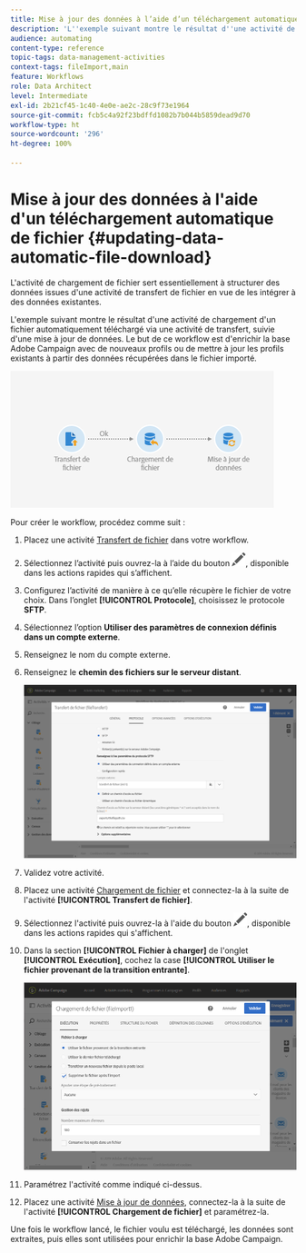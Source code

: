 ```yaml
---
title: Mise à jour des données à l’aide d’un téléchargement automatique de fichier
description: 'L''exemple suivant montre le résultat d''une activité de chargement d''un fichier automatiquement téléchargé via une activité de transfert, suivie d''une mise à jour de données. '
audience: automating
content-type: reference
topic-tags: data-management-activities
context-tags: fileImport,main
feature: Workflows
role: Data Architect
level: Intermediate
exl-id: 2b21cf45-1c40-4e0e-ae2c-28c9f73e1964
source-git-commit: fcb5c4a92f23bdffd1082b7b044b5859dead9d70
workflow-type: ht
source-wordcount: '296'
ht-degree: 100%

---
```


# Mise à jour des données à l&#39;aide d&#39;un téléchargement automatique de fichier {#updating-data-automatic-file-download}

L&#39;activité de chargement de fichier sert essentiellement à structurer des données issues d&#39;une activité de transfert de fichier en vue de les intégrer à des données existantes.

L&#39;exemple suivant montre le résultat d&#39;une activité de chargement d&#39;un fichier automatiquement téléchargé via une activité de transfert, suivie d&#39;une mise à jour de données. Le but de ce workflow est d&#39;enrichir la base Adobe Campaign avec de nouveaux profils ou de mettre à jour les profils existants à partir des données récupérées dans le fichier importé.

![](assets/load_file_workflow_ex1.png)

Pour créer le workflow, procédez comme suit :

1. Placez une activité [Transfert de fichier](../../automating/using/transfer-file.md) dans votre workflow.
1. Sélectionnez l’activité puis ouvrez-la à l’aide du bouton ![](assets/edit_darkgrey-24px.png), disponible dans les actions rapides qui s’affichent.
1. Configurez l’activité de manière à ce qu’elle récupère le fichier de votre choix. Dans l’onglet **[!UICONTROL Protocole]**, choisissez le protocole **SFTP**.
1. Sélectionnez l’option **Utiliser des paramètres de connexion définis dans un compte externe**.
1. Renseignez le nom du compte externe.
1. Renseignez le **chemin des fichiers sur le serveur distant**.

   ![](assets/wkf_file_transfer_07.png)

1. Validez votre activité.
1. Placez une activité [Chargement de fichier](../../automating/using/load-file.md) et connectez-la à la suite de l&#39;activité **[!UICONTROL Transfert de fichier]**.
1. Sélectionnez l&#39;activité puis ouvrez-la à l&#39;aide du bouton ![](assets/edit_darkgrey-24px.png), disponible dans les actions rapides qui s&#39;affichent.
1. Dans la section **[!UICONTROL Fichier à charger]** de l&#39;onglet **[!UICONTROL Exécution]**, cochez la case **[!UICONTROL Utiliser le fichier provenant de la transition entrante]**.

   ![](assets/wkf_file_loading8.png)

1. Paramétrez l&#39;activité comme indiqué ci-dessus.
1. Placez une activité [Mise à jour de données](../../automating/using/update-data.md), connectez-la à la suite de l&#39;activité **[!UICONTROL Chargement de fichier]** et paramétrez-la.

Une fois le workflow lancé, le fichier voulu est téléchargé, les données sont extraites, puis elles sont utilisées pour enrichir la base Adobe Campaign.
